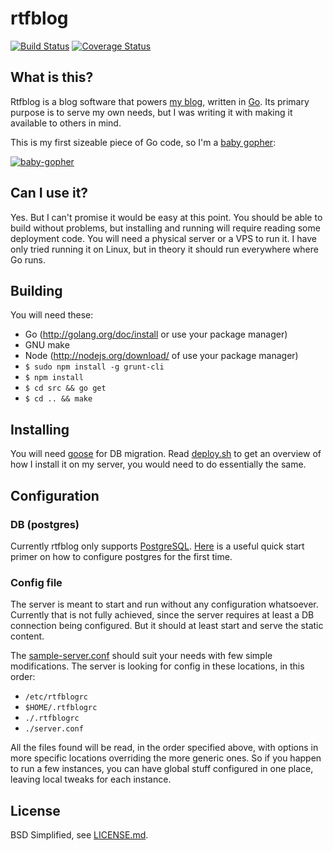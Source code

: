 # rtfblog

[![Build Status](https://travis-ci.org/rtfb/rtfblog.svg?branch=master)](https://travis-ci.org/rtfb/rtfblog)
[![Coverage Status](https://coveralls.io/repos/rtfb/rtfblog/badge.png)](https://coveralls.io/r/rtfb/rtfblog)

## What is this?

Rtfblog is a blog software that powers [my blog](http://blog.rtfb.lt), written
in [Go](http://golang.org). Its primary purpose is to serve my own needs, but I
was writing it with making it available to others in mind.

This is my first sizeable piece of Go code, so I'm a [baby
gopher](http://www.babygopher.org/):

[![baby-gopher](https://raw2.github.com/drnic/babygopher-site/gh-pages/images/babygopher-badge.png)](http://www.babygopher.org)

## Can I use it?

Yes. But I can't promise it would be easy at this point. You should be able to
build without problems, but installing and running will require reading some
deployment code. You will need a physical server or a VPS to run it. I have only
tried running it on Linux, but in theory it should run everywhere where Go runs.

## Building

You will need these:

* Go (http://golang.org/doc/install or use your package manager)
* GNU make
* Node (http://nodejs.org/download/ of use your package manager)
* `$ sudo npm install -g grunt-cli`
* `$ npm install`
* `$ cd src && go get`
* `$ cd .. && make`

## Installing

You will need [goose](https://bitbucket.org/liamstask/goose/) for DB migration.
Read [deploy.sh](deploy.sh) to get an overview of how I install it on my server,
you would need to do essentially the same.

## Configuration

### DB (postgres)

Currently rtfblog only supports [PostgreSQL](http://www.postgresql.org/).
[Here](http://stackoverflow.com/questions/1471571/how-to-configure-postgresql-for-the-first-time)
is a useful quick start primer on how to configure postgres for the first time.

### Config file

The server is meant to start and run without any configuration whatsoever.
Currently that is not fully achieved, since the server requires at least a DB
connection being configured. But it should at least start and serve the static
content.

The [sample-server.conf](sample-server.conf) should suit your needs with few
simple modifications. The server is looking for config in these locations, in
this order:

* `/etc/rtfblogrc`
* `$HOME/.rtfblogrc`
* `./.rtfblogrc`
* `./server.conf`

All the files found will be read, in the order specified above, with options
in more specific locations overriding the more generic ones. So if you happen to
run a few instances, you can have global stuff configured in one place, leaving
local tweaks for each instance.

## License

BSD Simplified, see [LICENSE.md](LICENSE.md).
